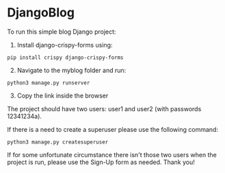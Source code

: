 # DjangoBlog

To run this simple blog Django project:

1. Install django-crispy-forms using:

```pip install crispy django-crispy-forms```

2. Navigate to the myblog folder and run:

```python3 manage.py runserver```

3. Copy the link inside the browser

The project should have two users: user1 and user2 (with passwords 12341234a).

If there is a need to create a superuser please use the following command:

```python3 manage.py createsuperuser```

If for some unfortunate circumstance there isn't those two users when the project is run, 
please use the Sign-Up form as needed. Thank you!
